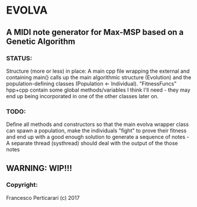 EVOLVA
============

## A MIDI note generator for Max-MSP based on a Genetic Algorithm

### STATUS:

Structure (more or less) in place: A main cpp file wrapping the external and containing main() calls up the main algorithmic structure (Evolution) and the population-defining classes (Population <- Individual). "FitnessFuncs" hpp+cpp contain some global methods/variables I think I'll need - they may end up being incorporated in one of the other classes later on.

### TODO: 

Define all methods and constructors so that the main evolva wrapper class can spawn a population, make the individuals "fight" to prove their fitness and end up with a good enough solution to generate a sequence of notes - A separate thread (systhread) should deal with the output of the those notes

## WARNING: WIP!!!


### Copyright:

Francesco Perticarari (c) 2017
